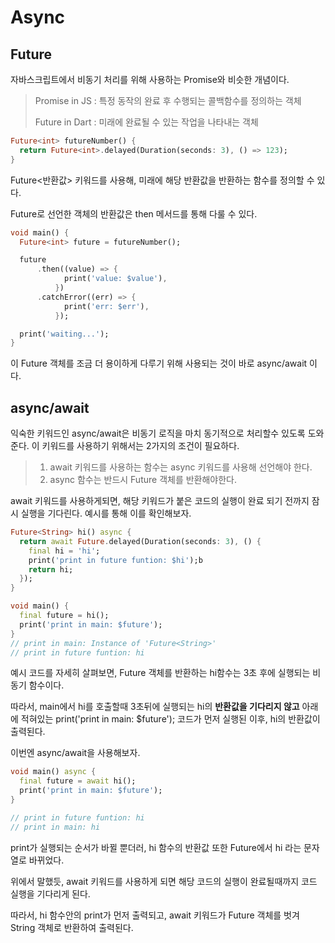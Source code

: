 # Async

## Future

자바스크립트에서 비동기 처리를 위해 사용하는 Promise와 비슷한 개념이다.

> Promise in JS : 특정 동작의 완료 후 수행되는 콜백함수를 정의하는 객체
>
> Future in Dart : 미래에 완료될 수 있는 작업을 나타내는 객체

```dart
Future<int> futureNumber() {
  return Future<int>.delayed(Duration(seconds: 3), () => 123);
}
```

Future<반환값> 키워드를 사용해, 미래에 해당 반환값을 반환하는 함수를 정의할 수 있다.

Future로 선언한 객체의 반환값은 then 메서드를 통해 다룰 수 있다.

```dart
void main() {
  Future<int> future = futureNumber();

  future
      .then((value) => {
            print('value: $value'),
          })
      .catchError((err) => {
            print('err: $err'),
          });

  print('waiting...');
}
```

이 Future 객체를 조금 더 용이하게 다루기 위해 사용되는 것이 바로 async/await 이다.

## async/await

익숙한 키워드인 async/await은 비동기 로직을 마치 동기적으로 처리할수 있도록 도와준다.
이 키워드를 사용하기 위해서는 2가지의 조건이 필요하다.

> 1. await 키워드를 사용하는 함수는 async 키워드를 사용해 선언해야 한다.
> 2. async 함수는 반드시 Future 객체를 반환해야한다.

await 키워드를 사용하게되면, 해당 키워드가 붙은 코드의 실행이 완료 되기 전까지 잠시 실행을 기다린다.
예시를 통해 이를 확인해보자.

```dart
Future<String> hi() async {
  return await Future.delayed(Duration(seconds: 3), () {
    final hi = 'hi';
    print('print in future funtion: $hi');b
    return hi;
  });
}

void main() {
  final future = hi();
  print('print in main: $future');
}
// print in main: Instance of 'Future<String>'
// print in future funtion: hi
```

예시 코드를 자세히 살펴보면, Future 객체를 반환하는 hi함수는 3초 후에 실행되는 비동기 함수이다.

따라서, main에서 hi를 호출할때 3초뒤에 실행되는 hi의 **반환값을 기다리지 않고** 아래에 적혀있는 print('print in main: $future'); 코드가 먼저 실행된 이후, hi의 반환값이 출력된다.

이번엔 async/await을 사용해보자.

```dart
void main() async {
  final future = await hi();
  print('print in main: $future');
}

// print in future funtion: hi
// print in main: hi
```

print가 실행되는 순서가 바뀔 뿐더러, hi 함수의 반환값 또한 Future<String>에서 hi 라는 문자열로 바뀌었다.

위에서 말했듯, await 키워드를 사용하게 되면 해당 코드의 실행이 완료될때까지 코드 실행을 기다리게 된다.

따라서, hi 함수안의 print가 먼저 출력되고, await 키워드가 Future 객체를 벗겨 String 객체로 반환하여 출력된다.
